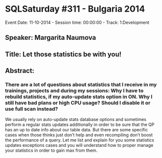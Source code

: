 # SQLSaturday #311 - Bulgaria 2014
Event Date: 11-10-2014 - Session time: 00:00:00 - Track: 1:Development
## Speaker: Margarita Naumova
## Title: Let those statistics be with you!
## Abstract:
### There are a lot of questions about statistics that I receive in my trainings, projects and during my sessions: Why I have to rebuild statistics, if my auto-update stats option in ON. Why I still have bad plans or high CPU usage? Should I disable it or use full scan instead?
We usually rely on auto-update stats database options and sometimes perform a regular stats updates additionally in order to be sure that the QP has an up to date info about our table data. But there are some specific cases when those thinks just don’t help and even recompiling don’t boost the performance of a query. Let me list and explain for you some statistics updates exceptions cases and you will understand how to proper manage your statistics in order to gain max from them.
